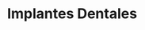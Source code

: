 ---
templateKey: specialties-page
language: es
title: Implantes Dentales
redirects: /en/specialties/dental-implants/

# Hero Section
hero:
  display: true
  type: default
  image: /img/hero-dental-implants.png
  parallax: false
  title: >
    <span class="bebas" style="font-family:Bebas Neue Bold;color:white;font-weight:lighter">Implantes Dentales</span>
  indicator: false
  halfSize: true

# Heading Section
specialtiesHeading:
  display: true
  img: /img/icon-dental-implants.jpg
  content: La utilización de Implantes Oseointegrados en la Rehabilitación Oral de los pacientes parcial o totalmente edéntulos ha sido plenamente consolidada como una alternativa confiable y altamente predecible a largo plazo.

# Aside section
paragraphSection:
  body: >
    <p>Indudablemente, uno de los progresos más espectaculares de la Odontología moderna es el desarrollo de los implantes dentales. Estos, <strong>son pequeños dispositivos de titanio en forma de cilindro y que por su alto grado de biocompatibilidad son capaces de oseointegrarse a las estructuras maxilares para sustituir “idealmente” los dientes perdidos  </strong>por caries, traumatismos y enfermedad periodontal, evitando así el uso de las antiguas prótesis removibles.</p><p>Con los IMPLANTES DE ÚLTIMA GENERACIÓN  <strong>el procedimiento quirúrgico de colocación es bastante simple, rápido e indoloro.  </strong>Sin embargo, debe ser siempre ejecutado por Especialistas en Cirugía Bucal o Maxilofacial, ya que la técnica a emplear es bastante sensible y requiere de amplios conocimientos quirúrgicos y anatómicos de los tejidos y estructuras bucales.</p><p><strong>Otro factor esencial en la Implantología avanzada es el aspecto restaurador. </strong> Si la prótesis que se coloca luego sobre el implante no está bien diseñada, las fuerzas nocivas generadas por la masticación conducirán irremediablemente a su fracaso. De aquí la importancia y necesidad del TRATAMIENTO MULTIDISCIPLINARIO en la rehabilitación bucal con implantes dentales oseointegrados.  <strong>En nuestra clínica la segunda fase del tratamiento o fase protésica está siempre a cargo del Odontólogo Especialista en Prostodoncia, </strong> ya que nadie mejor que él es capaz de manejar los complicados principios y fundamentos de fisiología de la oclusión, es decir, de la manera como debe relacionarse ese implante y esa prótesis con el resto de los dientes cuando el paciente entra en función para comer y masticar.</p><p>Finalmente, y en pro del éxito a largo plazo del tratamiento, es también imperativo destacar la importancia del <strong> cumplimiento de un buen protocolo consensuado de mantenimiento periodontal, </strong> que a intervalos de 12 meses, nos permita conservar las encías sanas y los elementos protésicos en perfecto estado estético y estructural. </p>  
    
  image: /img/aside-dental-implants.jpg

# Quote Section
quote:
  title: ''
  body: >
    Es verdaderamente gratificante percibir día a día como los implantes dentales mejoran la calidad de vida y la salud de las personas. El hecho de poder comer y masticar con comodidad, hablar con normalidad y sonreír sin temor, son beneficios de invalorable repercusión.
  author: Dr. Castor José Garabán Povea
  footer:
    position: Cirujano bucal
    clinic: DENTAL VIP, Especialidades Odontológicas s.c.

# Parallax Section
plainParallax:
  image: /img/parallax-dental-implants.jpg

# Faq Section
faq:
  title:  Preguntas Frecuentes
  blocks:
    - questions:

      - question: ¿Qué es la oseointegración?
        answer: >
          <p>Se define como el proceso biológico mediante el cual se logra una anquilosis funcional entre un implante y su hueso receptor. Los implantes son de titanio, metal biocompatible y osteoinductor, capaz de estimular la diferenciación de osteoblastos e iniciar el proceso de cicatrización y regeneración ósea (osteogénesis) a su alrededor. Este fenómeno es el que permite que un implante se fije con firmeza al hueso, permanezca estable a lo largo del tiempo y pueda ser utilizado con seguridad como base o pilar de prótesis dental.</p>
      - question: ¿Cuándo están indicados los implantes dentales oseointegrados?
        answer: >
          <p>Cuando sea necesario reponer uno, varios o incluso todos los dientes de la boca. Los implantes unitarios evitan la necesidad de tener que tallar, desgastar y comprometer los dientes contiguos al que se ha perdido para confeccionar un puente fijo tradicional. Colocamos un implante, una corona y listo, de esta manera se logra una rehabilitación mucho más biológica y conservadora. Cuando faltan varios o todos los dientes, se colocan implantes múltiples y luego sobre ellos se cementan o atornillan coronas individuales o prótesis fijas exclusivamente implantosoportadas.</p>
      - question: ¿Existen contraindicaciones al tratamiento con implantes?
        answer: >
          <p>Por norma general son las mismas que impiden ejecutar otros procedimientos quirúrgicos como trastornos de coagulación sanguínea, historia reciente de infarto agudo al miocardio o accidente cerebrovascular, inmunosupresión severa, tumoraciones malignas en tratamiento con químio o radioterapia, artritis reumatoide severa, diabetes mellitus no controlada y enfermedades óseas como osteoporosis y osteomalacia. También, es importante valorar otros factores adicionales como la ingesta de bifosfonatos en mujeres, presencia de infección periodontal aguda y hábitos tabáquicos severos.</p>
      - question: ¿De modo que están contraindicados en fumadores?
        answer: >
          <p>El cigarrillo no constituye una contraindicación absoluta para la rehabilitación con implantes, sin embargo, está comprobado científicamente que el hábito de fumar provoca una vasoconstricción vascular periférica que altera significativamente el proceso de cicatrización y regeneración ósea. De tal forma que en estos pacientes las posibilidades de éxito se ven reducidas de un 98 a un 65% de los casos aproximadamente.</p>
      - question: ¿Cómo se colocan?
        answer: >
          <p>A través de una pequeña cirugía, muy poco invasiva, se crea una perforación o lecho quirúrgico en el espesor del hueso alveolar. Seguidamente, se introduce el implante enroscándolo a presión de modo que su superficie quede en íntimo contacto con el tejido óseo subyacente. Haciendo analogía simple podemos decir que la fase quirúrgica es bastante parecida a la forma de colocar un ramplug en una pared. En algunos casos ni siquiera es necesario tomar puntos de sutura.</p>
      - question: ¿Es muy doloroso este procedimiento?
        answer: >
          <p>En lo absoluto, siempre y cuando se efectúe bajo una adecuada técnica de anestesia local. Nuestro Cirujano bucal maneja excelentes protocolos quirúrgicos y potentes anestésicos que hacen el procedimiento simple, rápido e indoloro. El postoperatorio suele ser muy similar al de una extracción dental.</p>
      - question: ¿Algún requisito previo a la intervención?
        answer: >
          <p>Casi los mismos que para cualquier otro acto de cirugía oral. Buen estado de salud general, un perfil preoperatorio que evalúe la capacidad de coagulación y cicatrización tisular y premedicación profiláctica con antibióticos de amplio espectro, generalmente amoxicilina con ácido clavulánico o cefalosporinas en pacientes alérgicos.</p>
      - question: ¿Podrían ser necesarias otras cirugías especiales?
        answer: >
          <p>Lamentablemente en algunos casos la cantidad, calidad y densidad del hueso receptor pueden ser deficientes y suele ser entonces necesario colocar injertos óseos autógenos o sintéticos para mejorar el entorno local y evitar un posible fracaso. Otra maniobra relativamente común es la elevación del seno maxilar o SINUS LIFT, ya que muchas veces su descenso o neumatización limita la colocación de implantes en el sector posterior del maxilar superior.</p>
      - question: ¿Son iguales todos los implantes?
        answer: >
          <p>No, varían considerablemente en diámetro, longitud, conicidad, tipo de conexión y tratamiento de superficie. Los estudios radiográficos previos, las tomografías volumétricas de haz cónico (Cone Beam) y la experiencia clínica del Cirujano son factores claves para su elección. De igual forma, es importante utilizar marcas comerciales reconocidas y respaldadas por estudios de investigación a largo plazo que garanticen su desempeño y longevidad funcional. En nuestra clínica, y según su nivel de calidad, ponemos a su disposición implantes de gama media, media-alta y gama alta.</p>
      - question: ¿Qué son los implantes inmediatos?
        answer: >
          <p>Son aquellos que se colocan en el mismo momento de la extracción dental para evitar la reabsorción del reborde alveolar y favorecer los resultados estéticos de la restauración final. Una ventaja adicional es que acortan considerablemente el tiempo total de tratamiento, al no ser necesario esperar los 4 o 5 meses que conlleva el proceso de cicatrización y neoformación ósea del alvéolo después de la extracción.</p>
    - questions:

      - question: ¿Son muy caros los implantes dentales?
        answer: >
          <p>Caro es algo que implica dar un valor sobreestimado a algo que no lo tiene. Aunque por su naturaleza (titanio puro) los implantes son más costosos que otras alternativas odontológicas, el hecho de poder comer y sonreír prácticamente igual que con los dientes naturales les hace merecedores del más alto valor dentro de cualquier relación costo-beneficio.</p>
      - question: ¿Qué es un sistema All-on-Four?
        answer: >
          <p>Es una técnica que permite la rehabilitación total fija con implantes en el maxilar superior o inferior del paciente totalmente edéntulo. Se fundamenta en la colocación estratégica de solo cuatro implantes, hecho que disminuye considerablemente los costos finales del tratamiento.</p>
      - question: ¿Qué tan estéticos lucen los implantes?
        answer: >
          <p>Los implantes no son visibles, quedan incrustados en el interior del hueso, de modo que la responsabilidad estética recae en la prótesis definitiva. Esta debe ser confeccionada para satisfacer todos los requerimientos funcionales pertinentes, y además, para proveer al paciente de dientes que luzcan verdaderamente naturales, de un color, forma y tamaño que proyecte armonía y proporcionalidad, caracterizados individualmente y con capacidad de reflejar y traslucir la luz. Todos estos son factores claves para el éxito estético del tratamiento.</p>
      - question: ¿En qué consiste la fase protésica?
        answer: >
          <p>Es la segunda fase de una rehabilitación con implantes dentales. Debe estar siempre a cargo del Especialista en Prostodoncia, quien diseñará, confeccionará e instalará la prótesis implantosoportada definitiva, respetando siempre a cabalidad todos los principios biomecánicos de oclusión y estética dental. Coronas individuales, puentes fijos, rehabilitaciones completas, prótesis híbridas y sobredentaduras son las alternativas conocidas.</p>
      - question: ¿Todas las prótesis sobre implantes son fijas?
        answer: >
          <p>Aunque es posible confeccionar sobredentaduras removibles, consideramos que el esfuerzo e inversión que implica este tipo de procedimiento merece una prótesis fija que verdaderamente mejore la calidad de vida de la persona. En nuestra clínica, siempre y cuando sea posible, intentamos que todas sean fijas, a excepción de las provisionales utilizadas durante el período de oseointegración.</p>
      - question: ¿Se puede colocar la corona o prótesis fija inmediatamente, es decir, el mismo día de la cirugía?
        answer: >
          <p>Sí se puede con los llamados implantes de carga inmediata, sin embargo, para esto se deben reunir una serie de condiciones ideales algunas veces difíciles de encontrar. El protocolo tradicional y todavía más común es el de carga diferida, que contempla un lapso de entre 3 y 4 meses de espera entre las fases quirúrgica y protésica para permitir la completa maduración del tejido óseo periimplantar (oseointegración). Durante ese período generalmente se confecciona una prótesis provisional removible que solvente temporalmente el problema estético.</p>
      - question: ¿Es un tratamiento definitivo, para toda la vida?
        answer: >
          <p>Sería irresponsable ofrecer una estimación general para todos los casos, sin embargo, hay pacientes que llevan prótesis sobre implantes desde hace más de 30 años. Obviamente todo depende del estado de salud general, planificación previa del caso, técnica quirúrgica de implantación, calidad del dispositivo, asepsia en el procedimiento, correcta distribución de cargas masticatorias, higiene oral, hábitos del paciente y, muy importante; asistencia a las revisiones periódicas posteriores para descartar o tratar a tiempo procesos infecciosos incipientes, desajustes o fallas de los componentes protésicos.</p>
      - question: ¿Existe la posibilidad de rechazo a un implante dental?
        answer: >
          <p>No hay en la literatura ningún caso descrito de alergia o toxicidad al titanio, por lo que no puede existir un rechazo propiamente dicho. Puede ocurrir que un implante no se oseointegre adecuadamente por un proceso infeccioso o trauma localizado (generalmente por una prótesis prematura o mal elaborada) y sea necesario sustituirlo por otro para solventar el problema. El porcentaje de éxito en la actualidad, con implantes de gama alta, es superior al 98% de los casos.</p>
      - question: ¿Qué es la periimplantitis?
        answer: >
          <p>Los implantes y los dientes naturales son tan parecidos que son susceptibles a las mismas enfermedades periodontales. Al igual que existe la periodontitis, existe la periimplantitis, ambas enfermedades bacterianas e inflamatorias que destruyen el hueso alveolar, causan movilidad de dientes e implantes, y en casos extremos; pérdida de los mismos.</p>
      - question: ¿Cómo hacer entonces para prevenirla?
        answer: >
          <p>Lo primero es cerciorarse de la preparación y capacidad de los profesionales que llevarán a cabo su tratamiento. Para esto Usted no necesita un odontólogo, usted necesita un EQUIPO DE TRABAJO conformado por un Cirujano, un Prostodoncista y un Periodoncista que dominen y tengan experiencia en la materia. Luego, es indispensable su colaboración. La higiene oral es el pilar fundamental de todo procedimiento restaurador en Odontología, y los implantes no son la excepción. Si Usted logra mantener siempre sus implantes y encías libres de placa dental y restos alimenticios, acude con regularidad a las citas periódicas de control y se conserva en buen estado de salud general, es muy probable que logre disfrutar para toda la vida los beneficios de esta innovadora alternativa odontológica.</p>

# Clinic Cases
clinicCases:
  title: Implantes Dentales - Casos Clínicos
  items:
    - image: /img/clinic-cases-dental-implants-es-01-thumb.jpg
      title: > 
        <h6>9 Implantes y Prótesis Parcial Híbrida Superior </h6>
    - image: /img/clinic-cases-dental-implants-es-02-thumb.jpg
      title: >
        <h6>Rehabilitación Oral Completa </h6>
    - image: /img/clinic-cases-dental-implants-es-03-thumb.jpg
      title: >
        <h6>Prótesis Parcial Fija Implantosoportada</h6>
    - image: /img/clinic-cases-dental-implants-es-04-thumb.jpg
      title: >
        <h6>Reposición de Incisivos Inferiores</h6>
    - image: /img/clinic-cases-dental-implants-es-05-thumb.jpg
      title: >
        <h6>All-On-Four </h6>
    - image: /img/clinic-cases-dental-implants-es-06-thumb.jpg
      title: >
        <h6>Implantes en Correspondencia con 1.2 y 2.2</h6>
    - image: /img/clinic-cases-dental-implants-es-07-thumb.jpg
      title: >
        <h6>2 Implantes y Puente Fijo Inferior</h6>
    - image: /img/clinic-cases-dental-implants-es-08-thumb.jpg
      title: >
        <h6>Healing Caps y 6 Coronas Metal-Porcelana</h6>
    - image: /img/clinic-cases-dental-implants-es-09-thumb.jpg
      title: >
        <h6>Sobredentadura Removible</h6>
    - image: /img/clinic-cases-dental-implants-es-10-thumb.jpg
      title: >
        <h6>Implantación en Correspondencia con el 2.1 </h6>
    - image: /img/clinic-cases-dental-implants-es-11-thumb.jpg 
      title: >
        <h6>Tornillo de Cicatrización y Corona Anterior</h6>
    - image: /img/clinic-cases-dental-implants-es-12-thumb.jpg
      title: >
        <h6>Antes y Después con Implantes y Coronas Cerámicas</h6>
    - image: /img/clinic-cases-dental-implants-es-13-thumb.jpg
      title: >
        <h6>Implante Unitario en Región de Bicúspides</h6>
    - image: /img/clinic-cases-dental-implants-es-14-thumb.jpg
      title: >
        <h6>Abutments o Pilares Protésicos</h6>
    - image: /img/clinic-cases-dental-implants-es-15-thumb.jpg
      title: >
        <h6>Prótesis Total Híbrida Metal-Acrílico</h6>
    - image: /img/clinic-cases-dental-implants-es-16-thumb.jpg
      title: >
        <h6>Híbrida Superior Sobre 8 Implantes </h6>
    - image: /img/clinic-cases-dental-implants-es-17-thumb.jpg
      title: >
        <h6>Sinus Lift</h6>
    - image: /img/clinic-cases-dental-implants-es-18-thumb.jpg
      title: >
        <h6>Prótesis Fija Convencional e Implante Unitario</h6>
    - image: /img/clinic-cases-oral-surgery-es-19-thumb.jpg
      title: >
        <h6>Prótesis Fija Superior Implantosoportada</h6>
    - image: /img/clinic-cases-oral-surgery-es-20-thumb.jpg
      title: >
        <h6>Rehabilitación Bimaxilar con Implantes Dentales</h6>
    - image: /img/clinic-cases-oral-surgery-es-21-thumb.jpg
      title: >
        <h6>Implante en Zona de Alto Compromiso Estético</h6>
  lightbox:
    placeholder: ''
    type: ''
    images: 
      - image: /img/clinic-cases-dental-implants-es-01.jpg
      - image: /img/clinic-cases-dental-implants-es-02.jpg
      - image: /img/clinic-cases-dental-implants-es-03.jpg
      - image: /img/clinic-cases-dental-implants-es-04.jpg
      - image: /img/clinic-cases-dental-implants-es-05.jpg
      - image: /img/clinic-cases-dental-implants-es-06.jpg
      - image: /img/clinic-cases-dental-implants-es-07.jpg
      - image: /img/clinic-cases-dental-implants-es-08.jpg
      - image: /img/clinic-cases-dental-implants-es-09.jpg
      - image: /img/clinic-cases-dental-implants-es-10.jpg
      - image: /img/clinic-cases-dental-implants-es-11.jpg
      - image: /img/clinic-cases-dental-implants-es-12.jpg
      - image: /img/clinic-cases-dental-implants-es-13.jpg
      - image: /img/clinic-cases-dental-implants-es-14.jpg
      - image: /img/clinic-cases-dental-implants-es-15.jpg
      - image: /img/clinic-cases-dental-implants-es-16.jpg
      - image: /img/clinic-cases-dental-implants-es-17.jpg
      - image: /img/clinic-cases-dental-implants-es-18.jpg
      - image: /img/clinic-cases-dental-implants-es-19.jpg
      - image: /img/clinic-cases-dental-implants-es-20.jpg
      - image: /img/clinic-cases-dental-implants-es-21.jpg
# Responsive Aside Paragraphs
asides:
  display: true 
  sections:
    - align: right
      title: >
        <h3 style="color:#333;font-family:'Bebas Neue Bold'">¡CON TODAS LAS VENTAJAS DEL HEXÁGONO INTERNO!</h3>
      content: >
        <p style="font-weight:400">La configuración estructural que provee el sistema de conexión más estable y eficiente del momento, que cuenta con la mayor tasa de compatibilidad comercial y que promueve la apariencia más estética y natural del supra elemento protésico final.</p>
      image: /img/sections-hexagon-dental-implants.jpg
      footer:
        display: true
        image:
          src: /img/sections-icons-hexagon-dental-implants.jpg
          display: true
        button:
          text: ''
          to: ''
          display: false
    - align: left
      title: >
        <h3 style="color:#333;font-family:'Bebas Neue Bold'">Diagnóstico y Planificación 3D</h3>
      content: >
        <p style="font-weight:400">La aparición y desarrollo de técnicas avanzadas de visualización volumétrica ha supuesto para la comunidad dental la posibilidad de acceder a la reconstrucción 3D para determinar con seguridad la posición exacta en la que debe ser implantado cada dispositivo.</p>
      image: /img/sections-dental-implants-3d-diagnosis.jpg
      footer:
        display: true
        image:
          src: /img/sections-icons-hexagon-dental-implants.jpg
          display: false  
        button:
          text: Más Información 
          to: '/'
          display: true
    - align: right
      title: >
        <h3 style="color:#333;font-family:'Bebas Neue Bold'">Prótesis Sobre Implantes</h3>
      content: >
        <p style="font-weight:400">Transcurrido el período de oseointegración, se destapan los implantes y se confecciona la prótesis definitiva previamente contemplada. Según el caso, podrá ser total o parcial, fija o removible y de metal-porcelana, metal-acrílico, totalcerámica o resina poliacrílica termopolimerizable.</p>
      image: /img/sections-dental-implants-implant-supported-restorations.jpg 
      footer:
        display: true
        image:
          src: /img/sections-dental-implants-implant-supported-restorations.jpg 
          display: false
        button:
          text: Más Información 
          to: '/'
          display: true
  
# Testimonial Section
lightQuote:
  color: '#ededed'
  display: true
  img:
    ld: /img/quotes-dental-implants.jpg
    pt: /img/quotes-dental-implants-portrait.jpg
  content: AHORA QUE LLEVO IMPLANTES NO PUEDO ENTENDER CÓMO ESTUVE TANTO TIEMPO USANDO DENTADURAS REMOVIBLES. POR UN MIEDO TONTO A UNA PEQUEÑA CIRUGÍA PASÉ AÑOS OCULTANDO MI SONRISA, TAPÁNDOME LA BOCA CON LA MANO PARA QUE NO ME VIERAN EL PLÁSTICO Y LOS GANCHOS DE LOS PUENTES. "

# Contact Form
form:
  title: ¡Consúltenos Ahora Mismo!
  img: /img/parallax-form-specialties.png

# Procedures Section
procedures:
  display: true
  title: ¡Dele a su Salud el Valor que se Merece!
  procedures:
    - title: Instalaciones
      to: /la-clinica/instalaciones/
      img: /img/procedures-facilities.jpg
    - title: Tecnología
      to: /la-clinica/tecnologia/
      img: /img/procedures-technology.jpg
    - title: Profesionales
      to:  /profesionales/
      img: /img/procedures-professionals.png
---